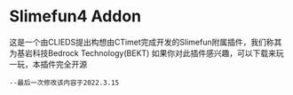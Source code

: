 # Slimefun4 Addon
这是一个由CLIEDS提出构想由CTimet完成开发的Slimefun附属插件，我们称其为基岩科技Bedrock Technology(BEKT)
如果你对此插件感兴趣，可以下载来玩一玩，本插件完全开源


    --最后一次修改该内容于2022.3.15
